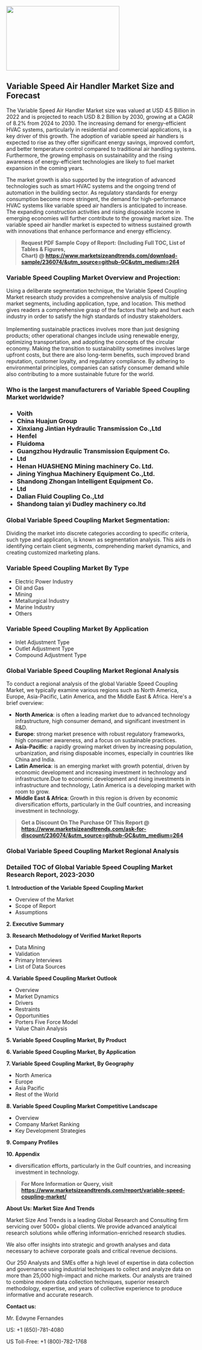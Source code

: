 <p><img class="alignnone size-medium wp-image-20088" src="https://ffe5etoiles.com/wp-content/uploads/2024/12/MST1-300x171.png" alt="" width="300" height="171" /></p><h2>Variable Speed Air Handler Market Size and Forecast</h2><p>The Variable Speed Air Handler Market size was valued at USD 4.5 Billion in 2022 and is projected to reach USD 8.2 Billion by 2030, growing at a CAGR of 8.2% from 2024 to 2030. The increasing demand for energy-efficient HVAC systems, particularly in residential and commercial applications, is a key driver of this growth. The adoption of variable speed air handlers is expected to rise as they offer significant energy savings, improved comfort, and better temperature control compared to traditional air handling systems. Furthermore, the growing emphasis on sustainability and the rising awareness of energy-efficient technologies are likely to fuel market expansion in the coming years.</p><p>The market growth is also supported by the integration of advanced technologies such as smart HVAC systems and the ongoing trend of automation in the building sector. As regulatory standards for energy consumption become more stringent, the demand for high-performance HVAC systems like variable speed air handlers is anticipated to increase. The expanding construction activities and rising disposable income in emerging economies will further contribute to the growing market size. The variable speed air handler market is expected to witness sustained growth with innovations that enhance performance and energy efficiency.</p></p><blockquote id="" class=""><strong>Request PDF Sample Copy of Report: (Including Full TOC, List of Tables &amp; Figures, Chart)&nbsp;@&nbsp;<strong><a href="https://www.marketsizeandtrends.com/download-sample/236074/&utm_source=github-GC&utm_medium=264" target="_blank">https://www.marketsizeandtrends.com/download-sample/236074/&utm_source=github-GC&utm_medium=264</a></strong></strong></blockquote><h3 id="" class="">Variable Speed Coupling Market&nbsp;Overview and Projection:</h3><p id="" class="">Using a deliberate segmentation technique, the Variable Speed Coupling Market research study provides a comprehensive analysis of multiple market segments, including application, type, and location. This method gives readers a comprehensive grasp of the factors that help and hurt each industry in order to satisfy the high standards of industry stakeholders. <br /> <br />Implementing sustainable practices involves more than just designing products; other operational changes include using renewable energy, optimizing transportation, and adopting the concepts of the circular economy. Making the transition to sustainability sometimes involves large upfront costs, but there are also long-term benefits, such improved brand reputation, customer loyalty, and regulatory compliance. By adhering to environmental principles, companies can satisfy consumer demand while also contributing to a more sustainable future for the world.</p><h3 id="" class="">Who is the largest manufacturers of&nbsp;Variable Speed Coupling Market worldwide?</h3><h3 class=""><p><ul><li>Voith </li><li> China Huajun Group </li><li> Xinxiang Jintian Hydraulic Transmission Co.,Ltd </li><li> Henfel </li><li> Fluidoma </li><li> Guangzhou Hydraulic Transmission Equipment Co. </li><li> Ltd </li><li> Henan HUASHENG Mining machinery Co. Ltd. </li><li> Jining Yinghua Machinery Equipment Co.,Ltd. </li><li> Shandong Zhongan Intelligent Equipment Co. </li><li> Ltd </li><li> Dalian Fluid Coupling Co.,Ltd </li><li> Shandong taian yi Dudley machinery co.ltd</li></ul></p></h3><h3 id="" class="">Global&nbsp;Variable Speed Coupling Market Segmentation:</h3><p id="" class="">Dividing the market into discrete categories according to specific criteria, such type and application, is known as segmentation analysis. This aids in identifying certain client segments, comprehending market dynamics, and creating customized marketing plans.</p><h3 id="" class="">Variable Speed Coupling Market&nbsp;By Type</h3><p><p><ul><li>Electric Power Industry</li><li> Oil and Gas</li><li> Mining</li><li> Metallurgical Industry</li><li> Marine Industry</li><li> Others</p></li></ul></p></p><h3 id="" class="">Variable Speed Coupling Market&nbsp;By Application</h3><p class=""><p><ul><li>Inlet Adjustment Type</li><li> Outlet Adjustment Type</li><li> Compound Adjustment Type</li></ul></p></p><h3 id="" class="">Global Variable Speed Coupling Market Regional Analysis</h3><p id="" class="">To conduct a regional analysis of the global Variable Speed Coupling Market, we typically examine various regions such as North America, Europe, Asia-Pacific, Latin America, and the Middle East &amp; Africa. Here's a brief overview:</p><ul><li><strong>North America</strong>: is often a leading market due to advanced technology infrastructure, high consumer demand, and significant investment in R&amp;D.</li><li><strong>Europe</strong>: strong market presence with robust regulatory frameworks, high consumer awareness, and a focus on sustainable practices.</li><li><strong>Asia-Pacific</strong>: a rapidly growing market driven by increasing population, urbanization, and rising disposable incomes, especially in countries like China and India.</li><li><strong>Latin America</strong>: is an emerging market with growth potential, driven by economic development and increasing investment in technology and infrastructure.Due to economic development and rising investments in infrastructure and technology, Latin America is a developing market with room to grow.</li><li><strong>Middle East &amp; Africa</strong>: Growth in this region is driven by economic diversification efforts, particularly in the Gulf countries, and increasing investment in technology.</li></ul><blockquote id="" class=""><strong>Get a Discount On The Purchase Of This Report @ <strong><a href="https://www.marketsizeandtrends.com/ask-for-discount/236074/&utm_source=github-GC&utm_medium=264" target="_blank">https://www.marketsizeandtrends.com/ask-for-discount/236074/&utm_source=github-GC&utm_medium=264</a></strong></strong></blockquote><h3 id="" class="">Global Variable Speed Coupling Market Regional Analysis</h3><h3 id="" class="">Detailed TOC of Global Variable Speed Coupling Market Research Report, 2023-2030</h3><p id="" class=""><strong>1. Introduction of the Variable Speed Coupling Market</strong></p><ul><li>Overview of the Market</li><li>Scope of Report</li><li>Assumptions</li></ul><p id="" class=""><strong>2. Executive Summary</strong></p><p id="" class=""><strong>3. Research Methodology of Verified Market Reports</strong></p><ul><li>Data Mining</li><li>Validation</li><li>Primary Interviews</li><li>List of Data Sources</li></ul><p id="" class=""><strong>4. Variable Speed Coupling Market Outlook</strong></p><ul><li>Overview</li><li>Market Dynamics</li><li>Drivers</li><li>Restraints</li><li>Opportunities</li><li>Porters Five Force Model</li><li>Value Chain Analysis</li></ul><p id="" class=""><strong>5. Variable Speed Coupling Market, By Product</strong></p><p id="" class=""><strong>6. Variable Speed Coupling Market, By Application</strong></p><p id="" class=""><strong>7. Variable Speed Coupling Market, By Geography</strong></p><ul><li>North America</li><li>Europe</li><li>Asia Pacific</li><li>Rest of the World</li></ul><p id="" class=""><strong>8. Variable Speed Coupling Market Competitive Landscape</strong></p><ul><li>Overview</li><li>Company Market Ranking</li><li>Key Development Strategies</li></ul><p id="" class=""><strong>9. Company Profiles</strong></p><p id="" class=""><strong>10. Appendix</strong></p><ul><li>diversification efforts, particularly in the Gulf countries, and increasing investment in technology.</li></ul><blockquote id="" class=""><strong>For More Information or Query, visit <strong><strong><a href="https://www.marketsizeandtrends.com/report/variable-speed-coupling-market/" target="_blank">https://www.marketsizeandtrends.com/report/variable-speed-coupling-market/</a></strong></strong></strong></blockquote><p id="" class=""><strong>About Us: Market Size And Trends</strong></p><p id="" class="">Market Size And Trends is a leading Global Research and Consulting firm servicing over 5000+ global clients. We provide advanced analytical research solutions while offering information-enriched research studies.</p><p id="" class="">We also offer insights into strategic and growth analyses and data necessary to achieve corporate goals and critical revenue decisions.</p><p id="" class="">Our 250 Analysts and SMEs offer a high level of expertise in data collection and governance using industrial techniques to collect and analyze data on more than 25,000 high-impact and niche markets. Our analysts are trained to combine modern data collection techniques, superior research methodology, expertise, and years of collective experience to produce informative and accurate research.</p><p id="" class=""><strong>Contact us:</strong></p><p id="" class="">Mr. Edwyne Fernandes</p><p id="" class="">US: +1 (650)-781-4080</p><p id="" class="">US Toll-Free: +1 (800)-782-1768</p>
